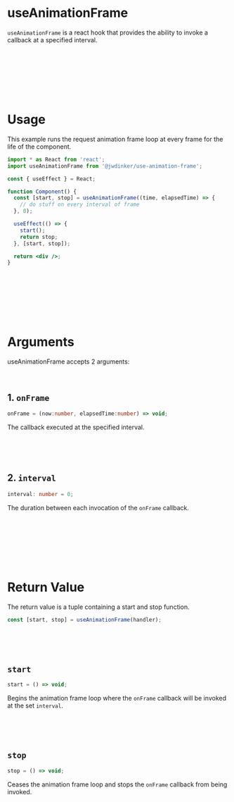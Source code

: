 # useAnimationFrame

`useAnimationFrame` is a react hook that provides the ability to invoke a callback at a specified interval.

<br>
<br>
<br>
<br>
<br>
<br>

# Usage

This example runs the request animation frame loop at every frame for the life of the component.

```jsx
import * as React from 'react';
import useAnimationFrame from '@jwdinker/use-animation-frame';

const { useEffect } = React;

function Component() {
  const [start, stop] = useAnimationFrame((time, elapsedTime) => {
    // do stuff on every interval of frame
  }, 0);

  useEffect(() => {
    start();
    return stop;
  }, [start, stop]);

  return <div />;
}
```

<br>
<br>
<br>
<br>
<br>
<br>

# Arguments

useAnimationFrame accepts 2 arguments:

<br>

## 1. `onFrame`

```ts
onFrame = (now:number, elapsedTime:number) => void;
```

The callback executed at the specified interval.

<br>
<br>
<br>

## 2. `interval`

```ts
interval: number = 0;
```

The duration between each invocation of the `onFrame` callback.

<br>
<br>
<br>
<br>
<br>
<br>

# Return Value

The return value is a tuple containing a start and stop function.
<br>

```jsx
const [start, stop] = useAnimationFrame(handler);
```

<br>
<br>
<br>

## `start`

```ts
start = () => void;
```

Begins the animation frame loop where the `onFrame` callback will be invoked at the set `interval`.

<br>
<br>
<br>

## `stop`

```ts
stop = () => void;
```

Ceases the animation frame loop and stops the `onFrame` callback from being invoked.

<br>
<br>
<br>
